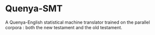# Quenya-SMT
A Quenya-English statistical machine translator trained on the parallel corpora : both the new testament and the old testament.
